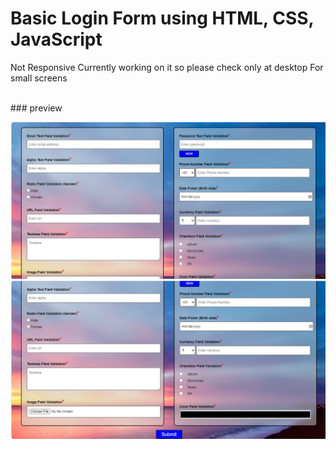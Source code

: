 # Basic Login Form using HTML, CSS, JavaScript
Not Responsive Currently working on it so please check only at desktop
For small screens

<br>
### preview


![image1](image1.png)
![image1](image2.png)
